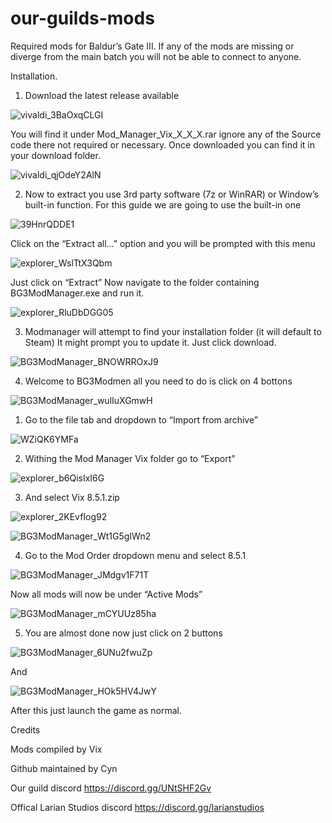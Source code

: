 # our-guilds-mods
Required mods for Baldur’s Gate III.
If any of the mods are missing or diverge from the main batch you will not be able to connect to anyone.

Installation.
1)	Download the latest release available

 ![vivaldi_3BaOxqCLGI](https://github.com/Cszyn/our-guilds-mods/assets/147027531/1605861f-fae6-473e-9d97-6ff7ac9fcdbd)

You will find it under Mod_Manager_Vix_X_X_X.rar ignore any of the Source code there not required or necessary. Once downloaded you can find it in your download folder.

![vivaldi_qjOdeY2AlN](https://github.com/Cszyn/our-guilds-mods/assets/147027531/3bd0c4b2-0f9c-48ac-a534-b19d0971557e)

2)	Now to extract you use 3rd party software (7z or WinRAR) or Window’s built-in function. For this guide we are going to use the built-in one

![39HnrQDDE1](https://github.com/Cszyn/our-guilds-mods/assets/147027531/06ebdb9a-a42a-4e05-9484-6375ede3cb7d)

Click on the “Extract all…” option and you will be prompted with this menu

![explorer_WslTtX3Qbm](https://github.com/Cszyn/our-guilds-mods/assets/147027531/b403c91d-03fe-447e-9d9e-45758b390888)

Just click on “Extract”  Now navigate to the folder containing BG3ModManager.exe and run it.

![explorer_RluDbDGG05](https://github.com/Cszyn/our-guilds-mods/assets/147027531/04a1c350-c860-473f-84ba-366bc1e7d540)

3)	Modmanager will attempt to find your installation folder (it will default to Steam)
It might prompt you to update it. Just click download. 

![BG3ModManager_BNOWRROxJ9](https://github.com/Cszyn/our-guilds-mods/assets/147027531/769a2dee-810a-4371-a207-a62d5567ec85)

4)	Welcome to BG3Modmen all you need to do is click on 4 bottons

![BG3ModManager_wulIuXGmwH](https://github.com/Cszyn/our-guilds-mods/assets/147027531/b347a742-cc03-485e-9344-95ba41b7413b)

1.	Go to the file tab and dropdown to “Import from archive”

![WZiQK6YMFa](https://github.com/Cszyn/our-guilds-mods/assets/147027531/06deb5cd-01e5-42d4-b1e2-f298085f29b5)

2.	Withing the Mod Manager Vix folder go to “Export” 

![explorer_b6QisIxI6G](https://github.com/Cszyn/our-guilds-mods/assets/147027531/2673fe48-c4ac-45a1-acb5-05ba9db089d4)

3.	And select Vix 8.5.1.zip

![explorer_2KEvfIog92](https://github.com/Cszyn/our-guilds-mods/assets/147027531/52ee067a-a2ad-4b9e-8cc8-b086ded44e42)

![BG3ModManager_Wt1G5gIWn2](https://github.com/Cszyn/our-guilds-mods/assets/147027531/74f9f003-2f65-4c67-8982-44d8ad1705d8)

4.	Go to the Mod Order dropdown menu and select 8.5.1 

![BG3ModManager_JMdgv1F71T](https://github.com/Cszyn/our-guilds-mods/assets/147027531/ba93b98e-c2f0-4c00-9b85-e67a6a8ff37b)

Now all mods will now be under “Active Mods” 

![BG3ModManager_mCYUUz85ha](https://github.com/Cszyn/our-guilds-mods/assets/147027531/7c132479-e4ae-420d-a778-f864ea1b86fd)

5.	You are almost done now just click on 2 buttons

![BG3ModManager_6UNu2fwuZp](https://github.com/Cszyn/our-guilds-mods/assets/147027531/4b781bc6-7639-4e0f-82d9-d2c41cfb1ae1)

And 

![BG3ModManager_HOk5HV4JwY](https://github.com/Cszyn/our-guilds-mods/assets/147027531/41d9e6ce-9bf1-45b8-9ec2-9e3fe9185a38)

After this just launch the game as normal.

Credits

Mods compiled by Vix

Github maintained by Cyn

Our guild discord https://discord.gg/UNtSHF2Gv

Offical Larian Studios discord https://discord.gg/larianstudios
